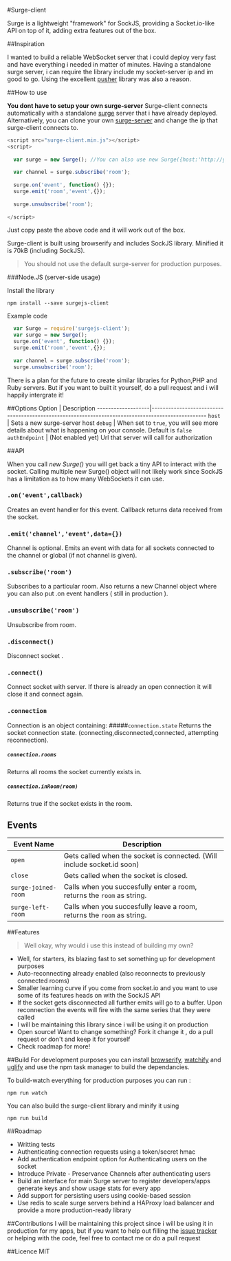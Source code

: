 #Surge-client

Surge is a lightweight "framework" for SockJS, providing a Socket.io-like API on top of it, adding extra features out of the box.

##Inspiration

I wanted to build a reliable WebSocket server that i could deploy very fast and have everything i needed in matter of minutes. Having a standalone surge server, i can require the library include my socket-server ip and im good to go. Using the excellent [pusher](https://pusher.com/) library was also a reason.

##How to use

__You dont have to setup your own surge-server__
Surge-client connects automatically with a standalone [surge](https://github.com/spideynr/surge) server that i have already deployed. Alternatively, you can clone your own [surge-server](https://github.com/spideynr/surge) and change the ip that surge-client connects to.

```js
<script src="surge-client.min.js"></script>
<script>
  
  var surge = new Surge(); //You can also use new Surge({host:'http://yourownserver.com:port'});
  
  var channel = surge.subscribe('room');
  
  surge.on('event', function() {});
  surge.emit('room','event',{});
  
  surge.unsubscribe('room');
  
</script>
```

Just copy paste the above code and it will work out of the box.

Surge-client is built using browserify and includes SockJS library. Minified it is 70kB (including SockJS).

> You should not use the default surge-server for production purposes.

###Node.JS (server-side usage)

Install the library

```shell
npm install --save surgejs-client
```

Example code

```js
  var Surge = require('surgejs-client');
  var surge = new Surge();
  surge.on('event', function() {});
  surge.emit('room','event',{});
  
  var channel = surge.subscribe('room');
  surge.unsubscribe('room');

```

There is a plan for the future to create similar libraries for Python,PHP and Ruby servers. But if you want to built it yourself, do a pull request and i will happily intergrate it!

##Options 
Option             | Description
-------------------|--------------------------------------------------------------------------------------------------
`host`             | Sets a new surge-server host
`debug`            | When set to `true`, you will see more details about what is happening on your console. Default is `false`
`authEndpoint`     | (Not enabled yet) Url that server will call for authorization

##API

When you call *new Surge()* you will get back a tiny API to interact with the socket. Calling multiple new Surge() object will not likely work since SockJS has a limitation as to how many WebSockets it can use.

### `.on('event',callback)`
Creates an event handler for this event. Callback returns data received from the socket.

### `.emit('channel','event',data={})`
Channel is optional. Emits an event with data for all sockets connected to the channel or global (if not channel is given).

### `.subscribe('room')`
Subscribes to a particular room. Also returns a new Channel object where you can also put .on event handlers ( still in production ).

### `.unsubscribe('room')`
Unsubscribe from room.

### `.disconnect()`
Disconnect socket .
### `.connect()`
Connect socket with server. If there is already an open connection it will close it and connect again.

### `.connection`
Connection is an object containing: 
#####`connection.state` 
Returns the socket connection state. (connecting,disconnected,connected, attempting reconnection).
##### `connection.rooms` 
Returns all rooms the socket currently exists in.
##### `connection.inRoom(room)` 
Returns true if the socket exists in the room.

## Events 
Event Name            | Description
----------------------|-----------------------------------------------------------------------------------------------
`open`                | Gets called when the socket is connected. (Will include socket.id soon)
`close`               | Gets called when the socket is closed.
`surge-joined-room`   | Calls when you succesfully enter a room, returns the `room` as string.
`surge-left-room`     | Calls when you succesfully leave a room, returns the `room` as string.

##Features
> Well okay, why would i use this instead of building my own?

- Well, for starters, its blazing fast to set something up for development purposes
- Auto-reconnecting already enabled (also reconnects to previously connected rooms) 
- Smaller learning curve if you come from socket.io and you want to use some of its features heads on with the SockJS API
- If the socket gets disconnected all further emits will go to a buffer. Upon reconnection the events will fire with the same series that they were called 
- I will be maintaining this library since i will be using it on production
- Open source! Want to change something? Fork it change it , do a pull request or don't and keep it for yourself
- Check roadmap for more!


##Build
For development purposes you can install [browserify](http://browserify.org/#install), [watchify](https://github.com/substack/watchify) and [uglify](https://github.com/mishoo/UglifyJS2) and use the npm task manager to build the dependancies.

To build-watch everything for production purposes you can run :

```shell
npm run watch  
```

You can also build the surge-client library and minify it using

```shell
npm run build  
```

##Roadmap
- Writting tests 
- Authenticating connection requests using a token/secret hmac
- Add authentication endpoint option for Authenticating users on the socket
- Introduce Private - Preservance Channels after authenticating users
- Build an interface for main Surge server to register developers/apps generate keys and show usage stats for every app
- Add support for persisting users using cookie-based session
- Use redis to scale surge servers behind a HAProxy load balancer and provide a more production-ready library


##Contributions
I will be maintaining this project since i will be using it in production for my apps, but if you want to help out filling the [issue tracker](https://github.com/spideynr/surge-client/issues) or helping with the code, feel free to contact me or do a pull request

##Licence
MIT
